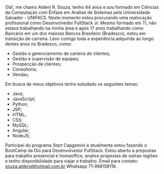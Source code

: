 Olá!, me chamo Aldeni R. Souza, tenho 44 anos e sou formado em Ciências da Computação com Ênfase em Análise de Sistemas pela Universidade Salvador - UNIFACS. Neste 
momento estou procurando uma realocação profissional como Desenvolvedor FullStack Jr. Mesmo formado em TI, não estava trabalhando na minha área e após 17 anos 
trabalhando como Bancário em um dos maiores Bancos Brasileiro (Bradesco), estou em transição de carreira. Levo comigo toda a experiência adquirida ao longo destes anos 
no Bradesco, como:
- Gestão e gerenciamento de carteira de clientes;
- Gestão e supervisão de equipes;
- Prospecção de clientes;
- Consultoria;
- Vendas;

Em busca de meus objetivos tenho estudado os seguintes temas:

- Java;
- JavaScript;
- Python;
- JSP;
- HTML;
- CSS;
- MySQL;
- Angular;
- NodeJS;

Participei do programa Start Capgemini e atualmente estou fazendo o BootCamp da Dio para Desenvolvedor FullStack.
Estou aberto a propostas para trabalho presencial e homeoffice, analiso propostas de outras regiões e tenho disponibilidade para viajar a trabalho.
Email para contato: souza.aldeni@hotmail.com.br Whatsapp 71-988158118.
